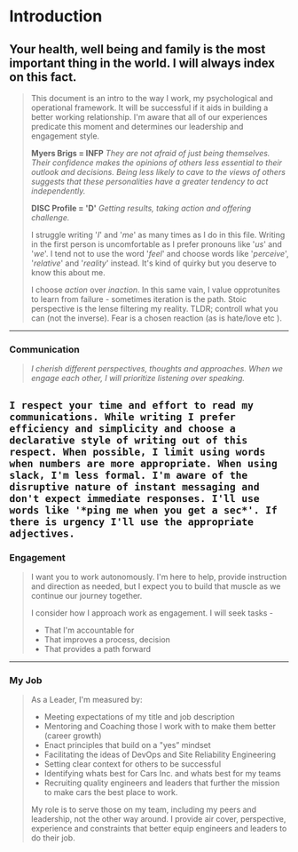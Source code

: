# Introduction

Your health, well being and family is the most important thing in the world. I will always index on this fact.
---
> This document is an intro to the way I work, my psychological and operational framework. It will be successful if it aids in building a better working relationship. I'm aware that all of our experiences predicate this moment and determines our leadership and engagement style.
>
> **Myers Brigs = INFP**
*They are not afraid of just being themselves. Their confidence makes the opinions of others less essential to their outlook and decisions. Being less likely to cave to the views of others suggests that these personalities have a greater tendency to act independently.*
>
> **DISC Profile = 'D'**
> *Getting results, taking action and offering challenge.*
>
> I struggle writing '*I*' and '*me*' as many times as I do in this file. Writing in the first person is uncomfortable as I prefer pronouns like '*us*' and '*we*'. I tend not to use the word '*feel*' and choose words like '*perceive*', '*relative*' and '*reality*' instead. It's kind of quirky but you deserve to know this about me.
>
> I choose *action* over *inaction*. In this same vain, I value opprotunites to learn from failure - sometimes iteration is the path. Stoic perspective is the lense filtering my reality. TLDR; controll what you can (not the inverse). Fear is a chosen reaction (as is hate/love etc ).  
---
### Communication
> *I cherish different perspectives, thoughts and approaches. When we engage each other, I will prioritize listening over speaking.*
>
```I respect your time and effort to read my communications. While writing I prefer efficiency and simplicity and choose a declarative style of writing out of this respect. When possible, I limit using words when numbers are more appropriate. When using slack, I'm less formal. I'm aware of the disruptive nature of instant messaging and don't expect immediate responses. I'll use words like '*ping me when you get a sec*'. If there is urgency I'll use the appropriate adjectives.```
---
### Engagement
> I want you to work autonomously. I'm here to help, provide instruction and direction as needed, but I expect you to build that muscle as we continue our journey together.
>
> I consider how I approach work as engagement. I will seek tasks -
> * That I'm accountable for
> * That improves a process, decision
> * That provides a path forward
---

### My Job
> As a Leader, I'm measured by:
> * Meeting expectations of my title and job description
> * Mentoring and Coaching those I work with to make them better (career growth)
> * Enact principles that build on a "yes” mindset
> * Facilitating the ideas of DevOps and Site Reliability Engineering
> * Setting clear context for others to be successful
> * Identifying whats best for Cars Inc. and whats best for my teams
> * Recruiting quality engineers and leaders that further the mission to make cars the best place to work.
> 
> My role is to serve those on my team, including my peers and leadership, not the other way around.  I provide air cover, perspective, experience and constraints that better equip engineers and leaders to do their job.
> 








